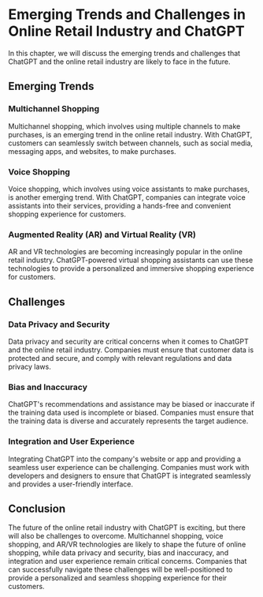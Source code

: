 Emerging Trends and Challenges in Online Retail Industry and ChatGPT
==============================================================================================================================

In this chapter, we will discuss the emerging trends and challenges that ChatGPT and the online retail industry are likely to face in the future.

Emerging Trends
---------------

### Multichannel Shopping

Multichannel shopping, which involves using multiple channels to make purchases, is an emerging trend in the online retail industry. With ChatGPT, customers can seamlessly switch between channels, such as social media, messaging apps, and websites, to make purchases.

### Voice Shopping

Voice shopping, which involves using voice assistants to make purchases, is another emerging trend. With ChatGPT, companies can integrate voice assistants into their services, providing a hands-free and convenient shopping experience for customers.

### Augmented Reality (AR) and Virtual Reality (VR)

AR and VR technologies are becoming increasingly popular in the online retail industry. ChatGPT-powered virtual shopping assistants can use these technologies to provide a personalized and immersive shopping experience for customers.

Challenges
----------

### Data Privacy and Security

Data privacy and security are critical concerns when it comes to ChatGPT and the online retail industry. Companies must ensure that customer data is protected and secure, and comply with relevant regulations and data privacy laws.

### Bias and Inaccuracy

ChatGPT's recommendations and assistance may be biased or inaccurate if the training data used is incomplete or biased. Companies must ensure that the training data is diverse and accurately represents the target audience.

### Integration and User Experience

Integrating ChatGPT into the company's website or app and providing a seamless user experience can be challenging. Companies must work with developers and designers to ensure that ChatGPT is integrated seamlessly and provides a user-friendly interface.

Conclusion
----------

The future of the online retail industry with ChatGPT is exciting, but there will also be challenges to overcome. Multichannel shopping, voice shopping, and AR/VR technologies are likely to shape the future of online shopping, while data privacy and security, bias and inaccuracy, and integration and user experience remain critical concerns. Companies that can successfully navigate these challenges will be well-positioned to provide a personalized and seamless shopping experience for their customers.
